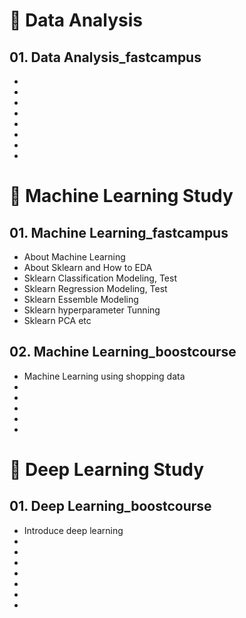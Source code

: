 # 🧠 Data Analysis
## 01. Data Analysis_fastcampus
* 
*
*
*
*
*
*
*


# 🧠 Machine Learning Study
## 01. Machine Learning_fastcampus
* About Machine Learning
* About Sklearn and How to EDA
* Sklearn Classification Modeling, Test
* Sklearn Regression Modeling, Test
* Sklearn Essemble Modeling
* Sklearn hyperparameter Tunning
* Sklearn PCA etc

## 02. Machine Learning_boostcourse
* Machine Learning using shopping data
*
*
*
*
*

# 🧠 Deep Learning Study
## 01. Deep Learning_boostcourse
* Introduce deep learning
*
*
*
*
*
*
*

